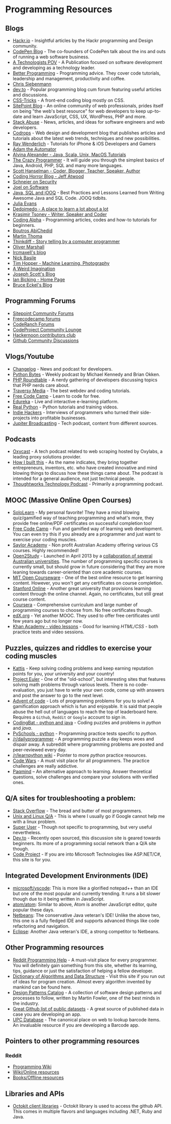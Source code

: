 # Programming Resources

## Blogs

- [Hackr.io](https://hackr.io/blog) - Insightful articles by the Hackr programming and Design community.
- [CodePen Blog](https://blog.codepen.io/) - The co-founders of CodePen talk about the ins and outs of running a web software business.
- [A Technologists POV](https://medium.com/a-technologists-pov) - A Publication focused on software development and developing as a technology leader.
- [Better Programming](https://medium.com/better-programming) - Programming advice. They cover code tutorials, leadership and management, productivity and coffee.
- [Chris Siebenmann](https://utcc.utoronto.ca/~cks/space/blog/)
- [dev.to](https://dev.to/) - Popular programming blog cum forum featuring useful articles and discussions.
- [CSS-Tricks](https://css-tricks.com/) - A front-end coding blog mostly on CSS.
- [SitePoint Blog](https://www.sitepoint.com/blog/) - An online community of web professionals, prides itself on being "the web's best resource" for web developers to keep up-to-date and learn JavaScript, CSS, UX, WordPress, PHP and more.
- [Stack Abuse](https://stackabuse.com/) - News, articles, and ideas for software engineers and web developers.
- [Codrops](https://tympanus.net/codrops/) - Web design and development blog that publishes articles and tutorials about the latest web trends, techniques and new possibilities.
- [Ray Wenderlich](https://www.raywenderlich.com/) - Tutorials for iPhone & iOS Developers and Gamers
- [Adam the Automator](https://adamtheautomator.com/)
- [Alvina Alexander - Java, Scala, Unix, MacOS Tutorials](https://alvinalexander.com/)
- [The Crazy Programmer](https://www.thecrazyprogrammer.com/) - It will guide you through the simplest basics of Java, Android, PHP, SQL and many more languages.
- [Scott Hanselman - Coder, Blogger, Teacher, Speaker, Author](https://www.hanselman.com/)
- [Coding Horror Blog - Jeff Atwood](https://blog.codinghorror.com/)
- [Schneier on Security](https://www.schneier.com/)
- [Joel on Software](https://www.joelonsoftware.com/)
- [Java, SQL and jOOQ](https://blog.jooq.org/) - Best Practices and Lessons Learned from Writing Awesome Java and SQL Code. JOOQ tidbits.
- [Julia Evans](https://jvns.ca/)
- [Dedoimedo - A place to learn a lot about a lot](https://www.dedoimedo.com/)
- [Krasimir Tsonev - Writer, Speaker and Coder](https://krasimirtsonev.com/)
- [Coding Alpha](https://www.codingalpha.com/) - Programming articles, codes and how-to tutorials for beginners.
- [Boutros AbiChedid](https://bacsoftwareconsulting.com/blog/index.php/about/)
- [Martin Thoma](https://martin-thoma.com/)
- [Thinkdiff - Story telling by a computer programmer](https://thinkdiff.net/)
- [Oliver Marshall](https://olivermarshall.net/)
- [Ircmaxell's blog](https://blog.ircmaxell.com/)
- [Nick Basile](https://nick-basile.com/)
- [Tim Hopper - Machine Learning, Photography](https://tdhopper.com/)
- [A Weird Imagination](https://aweirdimagination.net/)
- [Joseph Scott's Blog](https://blog.josephscott.org/)
- [Ian Bicking - Home Page](https://www.ianbicking.org/)
- [Bruce Eckel's Blog](https://www.bruceeckel.com/)

## Programming Forums
- [Sitepoint Community Forums](https://www.sitepoint.com/community/)
- [Freecodecamp forums](https://forum.freecodecamp.org/)
- [CodeRanch Forums](https://coderanch.com/forums/)
- [CodeProject Community Lounge](https://www.codeproject.com/Lounge.aspx)
- [Hackernoon contributors club](https://community.hackernoon.com/)
- [Github Community Discussions](https://github.com/community/community/discussions)

## Vlogs/Youtube

- [Changelog](https://www.youtube.com/c/Changelog) - News and podcast for developers.
- [Python Bytes](https://www.youtube.com/c/PythonBytesPodcast) - Weekly podcast by Michael Kennedy and Brian Okken.
- [PHP Roundtable](https://www.youtube.com/c/PHPRoundtable) - A nerdy gathering of developers discussing topics that PHP nerds care about.
- [Traversy Media](https://www.youtube.com/c/TraversyMedia) - The best webdev and coding tutorials.
- [Free Code Camp](https://www.youtube.com/c/Freecodecamp) - Learn to code for free.
- [Edureka](https://www.youtube.com/c/edurekaIN) - Live and interactive e-learning platform.
- [Real Python](https://www.youtube.com/c/realpython) - Python tutorials and training videos.
- [Indie Hackers](https://www.youtube.com/channel/UC36zt_eM_gZQXayw_pAdASg) - Interviews of programmers who turned their side-projects into profitable businesses.
- [Jupiter Broadcasting](https://www.youtube.com/c/JupiterBroadcasting) - Tech podcast, content from different sources.

## Podcasts

- [Oxycast](https://oxylabs.io/resources/oxycast) - A tech podcast related to web scraping hosted by Oxylabs, a leading proxy solutions provider.
- [How I built this](https://www.npr.org/series/490248027/how-i-built-this) - As the name indicates, they bring together entrepreneurs, inventors, etc. who have created innovative and mind blowing things to discuss how these things came about. The podcast is intended for a general audience, not just technical people.
- [Thoughtworks Technology Podcast](https://open.spotify.com/show/6RBb4pGRgOFTmtCDSfTWvu) - Primarily a programming podcast.

## MOOC (Massive Online Open Courses)

- [SoloLearn](https://www.sololearn.com/) - My personal favorite! They have a mind blowing quiz/gamified way of teaching programming and what's more, they provide free online/PDF certificates on successful completion too!
- [Free Code Camp](https://www.freecodecamp.org) - Fun and gamified way of learning web development. You can even try this if you already are a programmer and just want to exercise your coding muscles.
- [Saylor Academy](https://learn.saylor.org) - Non profit Australian Academy offering various CS courses. Highly recommended!
- [Open2Study](https://www.open2study.com/courses) - Launched in April 2013 by a [collaboration of several Australian universities](http://www.thegoodmooc.com/2013/06/a-review-of-open2study.html). The number of programming specific courses is currently small, but should grow in future considering that they are more leaning towards career-oriented than core academic courses.
- [MIT Open Courseware](http://ocw.mit.edu/index.htm) - One of the best online resource to get learning content. However, you won't get any certificates on course completion.
- [Stanford Online](http://online.stanford.edu/about) - Another great university that provisions learning content through the online channel. Again, no certificates, but still great course content.
- [Coursera](https://www.coursera.org/courses?query=php) - Comprehensive curriculum and large number of programming courses to choose from. No free certificates though.
- [edX.org](https://courses.edx.org/) - Yet another MOOC. They used to offer free certificates until few years ago but no longer now.
- [Khan Academy - video lessons](https://www.khanacademy.org/computing/computer-programming/html-css/) - Good for learning *HTML/CSS* - both practice tests and video sessions.

## Puzzles, quizzes and riddles to exercise your coding muscles	

- [Kattis](https://open.kattis.com/) - Keep solving coding problems and keep earning reputation points for you, your university and your country!
- [Project Euler](https://projecteuler.net/) - One of the "old-school", but interesting sites that features solving math problems through various levels. There is no code-evaluation, you just have to write your own code, come up with answers and post the answer to go to the next level.
- [Advent of code](https://adventofcode.com/) - Lots of programming problems for you to solve! A gamification approach which is fun and enjoyable. It is said that people abuse the hell out of languages to reach the top of leaderboard here. Requires a `Github`, `Reddit` or `Google` account to sign in.
- [CodingBat - python and java](https://codingbat.com/) - Coding puzzles and problems in *python* and *java*.
- [PySchools - python](https://www.pyschools.com/quiz/view_ranking) - Programming practice tests specific to *python*.
- [/r/dailyprogrammer](https://www.reddit.com/r/dailyprogrammer) - A programming puzzle a day keeps woes and dispair away. A subreddit where programming problems are posted and peer-reviewed every day.
- [/r/learnpython wiki](https://www.reddit.com/r/learnpython/wiki/index#wiki_practice_python) - Pointer to more *python* practice resources.
- [Code Wars](https://www.codewars.com/) - A must visit place for all programmers. The practice challenges are really addictive.
- [Paqmind](http://paqmind.com/) – An alternative approach to learning. Answer theoretical questions, solve challenges and compare your solutions with verified ones.

## Q/A sites for troubleshooting a problem:

- [Stack Overflow](https://stackoverflow.com) - The bread and butter of most programmers.
- [Unix and Linux Q/A](https://unix.stackexchange.com/) - This is where I usually go if Google cannot help me with a linux problem.
- [Super User](https://superuser.com/) - Though not specific to programming, but very useful nevertheless.
- [Dev.to](https://dev.to) - Recently open sourced, this discussion site is geared towards beginners. Its more of a programming social network than a Q/A site though.
- [Code Project](https://www.codeproject.com/) - If you are into Microsoft Technologies like ASP.NET/C#, this site is for you.

## Integrated Development Environments (IDE)

- [microsoft/vscode](https://github.com/microsoft/vscode): This is more like a glorified notepad++ than an IDE but one of the most popular and currently trending. It runs a bit slower though due to it being written in JavaScript.
- [atom/atom](https://github.com/atom/atom): Similar to above, Atom is another JavaScript editor, quite popular these days.
- [Netbeans](https://netbeans.apache.org/): The conservative Java veteran's IDE! Unlike the above two, this one is a fully fledged IDE and supports advanced things like code refactoring and navigation.
- [Eclipse](https://eclipse.org): Another Java veteran's IDE, a strong competitor to Netbeans.

## Other Programming resources

- [Reddit Programming Help](http://www.reddit.com/r/learnprogramming) - A must-visit place for every programmer. You will definitely gain something from this site, whether its learning, tips, guidance or just the satisfaction of helping a fellow developer.
- [Dictionary of Algorithms and Data Structure](http://xlinux.nist.gov/dads/) - Visit this site if you run out of ideas for program creation. Almost every algorithm invented by mankind can be found here.
- [Design Patterns Catalog](http://martinfowler.com/eaaCatalog/) - A collection of software design patterns and processes to follow, written by Martin Fowler, one of the best minds in the industry.
- [Great Github list of public datasets](http://www.datasciencecentral.com/profiles/blogs/great-github-list-of-public-data-sets?overrideMobileRedirect=1) - A great source of published data in case you are developing an app.
- [UPC Database](https://www.upcdatabase.com/itemform.asp) - The canonical place on web to lookup barcode items. An invaluable resource if you are developing a Barcode app.

## Pointers to other programming resources

### Reddit

- [Programming Wiki](https://www.reddit.com/r/learnprogramming/wiki)
- [Wiki/Online resources](https://www.reddit.com/r/learnprogramming/wiki/index#wiki_online_resources)
- [Books/Offline resources](http://www.reddit.com/r/learnprogramming/wiki/books)

## Libraries and APIs

- [Octokit client libraries](https://developer.github.com/libraries/) - Octokit library is used to access the github API. This comes in multiple flavors and languages including .NET, Ruby and Java.
